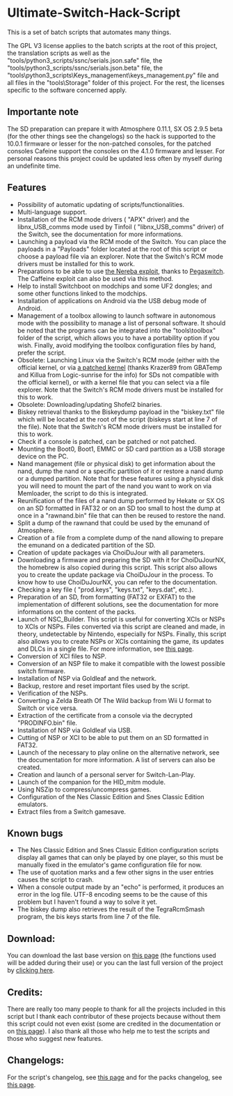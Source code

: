 # Ultimate-Switch-Hack-Script

This is a set of batch scripts that automates many things.

The GPL V3 license applies to the batch scripts at the root of this project, the translation scripts as well as the "tools/python3_scripts/ssnc/serials.json.safe" file, the "tools/python3_scripts/ssnc/serials.json.beta" file, the "tools\python3_scripts\Keys_management\keys_management.py" file and all files in the "tools\Storage" folder of this project. For the rest, the licenses specific to the software concerned apply.

## Importante note

The SD preparation can prepare it with  Atmosphere 0.11.1, SX OS 2.9.5 beta (for the other things see the changelogs) so the  hack is supported to the 10.0.1 firmware or lesser for the non-patched consoles, for the patched consoles Cafeine support the consoles on the 4.1.0 firmware and lesser. For personal reasons this project could  be updated less often by myself during an undefinite time.

## Features

<ul>
<li>Possibility of automatic updating of scripts/functionalities.</li>
<li>Multi-language support.</li>
<li>Installation of the RCM mode drivers ( "APX" driver) and the libnx_USB_comms mode used by Tinfoil ( "libnx_USB_comms" driver) of the Switch, see the documentation  for more informations.</li>
<li>Launching a payload via the RCM mode of the Switch. You can place the payloads in a "Payloads" folder located at the root of this script or choose a payload file via an explorer. Note that the Switch's RCM mode drivers must be installed for this to work.</li>
<li>Preparations to be able to use <a target="_blank" href="https://github.com/pixel-stuck/nereba">the Nereba exploit</a>, thanks to <a target="_blank" href="https://github.com/reswitched/pegaswitch">Pegaswitch</a>. The Caffeine exploit can also be used via this method.</li>
<li>Help to install Switchboot on modchips and some UF2 dongles; and some other functions linked to the modchips.</li>
<li>Installation of applications on Android via the USB debug mode of Android.</li>
<li>Management of a toolbox allowing to launch software in autonomous mode with the possibility to manage a list of personal software. It should be noted that the programs can be integrated into the "tools\toolbox" folder of the script, which allows you to have a portability option if you wish. Finally, avoid modifying the toolbox configuration files by hand, prefer the script.</li>
<li>Obsolete: Launching Linux via the Switch's RCM mode (either with the official kernel, or via <a target="_blank" href="https://gbatemp.net/attachments/image-gz-zip.121538/">a patched kernel</a> (thanks Krazer89 from GBATemp and Killua from Logic-sunrise for the info) for SDs not compatible with the official kernel), or with a  kernel file that you can select via a file explorer. Note that the Switch's RCM mode drivers must be installed for this to work.</li>
<li>Obsolete: Downloading/updating Shofel2 binaries.</li>
<li>Biskey retrieval thanks to the Biskeydump payload in the "biskey.txt" file which will be located at the root of the script (biskeys start at line 7 of the file). Note that the Switch's RCM mode drivers must be installed for this to work.</li>
<li>Check if a console is patched, can be patched or not patched.</li>
<li>Mounting the Boot0, Boot1, EMMC or SD card partition as a USB storage device on the PC.</li>
<li>Nand management (file or physical disk) to get information about the nand, dump the nand or a specific partition of it or restore a nand dump or a dumped partition. Note that for these features using a physical disk you will need to mount the part of the nand you want to work on via Memloader, the script to do this is integrated.</li>
<li>Reunification of the files of a nand dump performed by Hekate or SX OS on an SD formatted in FAT32 or on an SD too small to host the dump at once in a "rawnand.bin" file that can then be reused to restore the nand.</li>
<li>Split a dump of the rawnand that could be used by the emunand of Atmosphere.</li>
<li>Creation of a file from a complete dump of the nand allowing to prepare the emunand on a dedicated partition of the SD.</li>
<li>Creation of update packages via ChoiDuJour with all parameters.</li>
<li>Downloading a firmware and preparing the SD with it for ChoiDuJourNX, the homebrew is also copied during this script. This script also allows you to create the update package via ChoiDuJour in the process. To know how to use ChoiDuJourNX, you can refer to the documentation.</li>
<li>Checking a key file ( "prod.keys", "keys.txt", "keys.dat", etc.).</li>
<li>Preparation of an SD, from formatting (FAT32 or EXFAT) to the implementation of different solutions, see the documentation for more informations on the content of the packs.</li>
<li>Launch of NSC_Builder. This script is useful for converting XCIs or NSPs to XCIs or NSPs. Files converted via this script are cleaned and made, in theory, undetectable by Nintendo, especially for NSPs. Finally, this script also allows you to create NSPs or XCIs containing the game, its updates and DLCs in a single file. For more information, see <a target="_new" href="https://github.com/julesontheroad/NSC_BUILDER">this page</a>.</li>
<li>Conversion of XCI files to NSP.</li>
<li>Conversion of an NSP file to make it compatible with the lowest possible switch firmware.</li>
<li>Installation of NSP via Goldleaf and the network.</li>
<li>Backup, restore and reset important files used by the script.</li>
<li>Verification of the NSPs.</li>
<li>Converting a Zelda Breath Of The Wild backup from Wii U format to Switch or vice versa.</li>
<li>Extraction of the certificate from a console via the decrypted "PRODINFO.bin" file.</li>
<li>Installation of NSP via Goldleaf via USB.</li>
<li>Cutting of NSP or XCI to be able to put them on an SD formatted in FAT32.</li>
<li>Launch of the necessary to play online on the alternative network, see the documentation for more information. A list of servers can also be created.</li>
<li>Creation and launch of a personal server for Switch-Lan-Play.</li>
<li>Launch of the companion for the HID_mitm module.</li>
<li>Using NSZip to compress/uncompress games.</li>
<li>Configuration of the Nes Classic Edition and Snes Classic Edition emulators.</li>
<li>Extract files from a Switch gamesave.</li>
</ul>

## Known bugs

<ul>
<li>The Nes Classic Edition and Snes Classic Edition configuration scripts display all games that can only be played by one player, so this must be manually fixed in the emulator's game configuration file for now.</li>
<li>The use of quotation marks and a few other signs in the user entries causes the script to crash.</li>
<li>When a console output made by an "echo" is performed, it produces an error in the log file. UTF-8 encoding seems to be the cause of this problem but I haven't found a way to solve it yet.</li>
<li>The biskey dump also retrieves the result of the TegraRcmSmash program, the bis keys starts from line 7 of the file.</li>
</ul>

## Download:

You can download the last base version on <a target="_blank" href="https://github.com/shadow2560/Ultimate-Switch-Hack-Script/releases">this page</a> (the functions used will be added during their use) or you can the last full version of the project by <a href="https://github.com/shadow2560/Ultimate-Switch-Hack-Script/archive/master.zip">clicking here</a>.

## Credits:

There are really too many people to thank for all the projects included in this script but I thank each contributor of these projects because without them this script could not even exist (some are credited in the documentation or on <a href="https://github.com/shadow2560/Ultimate-Switch-Hack-Script/blob/master/credits.md">this page</a>). I also thank all those who help me to test the scripts and those who suggest new features.

## Changelogs:

For the script's changelog, see <a href="https://github.com/shadow2560/Ultimate-Switch-Hack-Script/blob/master/changelog_en.md">this page</a> and for the packs changelog, see <a href="https://github.com/shadow2560/Ultimate-Switch-Hack-Script/blob/master/packs_changelog_en.md">this page</a>.